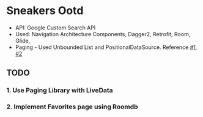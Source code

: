 # Sneakers Ootd
  * API: Google Custom Search API
  * Used: Navigation Architecture Components, Dagger2, Retrofit, Room, Glide, 
  * Paging - Used Unbounded List and PositionalDataSource. Reference [#1](https://github.com/googlesamples/android-architecture-components/tree/master/PagingWithNetworkSample), [#2](https://medium.com/@jungil.han/paging-library-%EA%B7%B8%EA%B2%83%EC%9D%B4-%EC%93%B0%EA%B3%A0%EC%8B%B6%EB%8B%A4-bc2ab4d27b87)
## TODO
### 1. Use Paging Library with LiveData
### 2. Implement Favorites page using Roomdb
